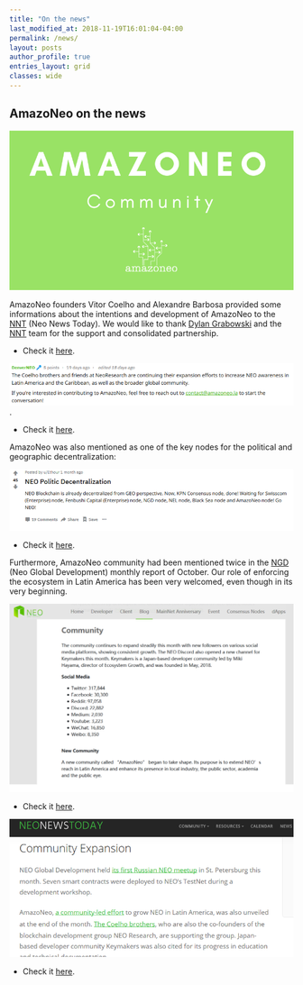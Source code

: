 ```yaml
---
title: "On the news"
last_modified_at: 2018-11-19T16:01:04-04:00
permalink: /news/
layout: posts
author_profile: true
entries_layout: grid
classes: wide
---
```


## AmazoNeo on the news


![LSTM](/assets/images/NNT_amazoneo-community.png)

AmazoNeo founders Vitor Coelho and Alexandre Barbosa provided some informations about the intentions and development of AmazoNeo to the [NNT](https://neonewstoday.com/interviews/amazoneo-community-led-effort-to-grow-neo-in-latin-america-and-the-caribbean/) (Neo News Today).
We would like to thank [Dylan Grabowski](www.twitter.com/grabowskidylan) and the [NNT](www.twitter.com/neonewstoday) team for the support and consolidated partnership.

- Check it [here](https://neonewstoday.com/interviews/amazoneo-community-led-effort-to-grow-neo-in-latin-america-and-the-caribbean/).

![LSTM](/assets/images/Reddit_amazoneo2.png).
- Check it [here](https://www.reddit.com/r/NEO/comments/9szal4/amazoneo_community_led_effort_to_grow_neo_in/).

AmazoNeo was also mentioned as one of the key nodes for the political and geographic decentralization:

![LSTM](/assets/images/Reddit_amazoneo.png)

- Check it [here](https://www.reddit.com/r/NEO/comments/9pv1kf/neo_politic_decentralization/).

Furthermore, AmazoNeo community had been mentioned twice in the [NGD](https://github.com/neo-ngd/) (Neo Global Development) monthly report of October. Our role of enforcing the ecosystem in Latin America has been very welcomed, even though in its very beginning.

![LSTM](/assets/images/NGDReport_amazoneo.png)

- Check it [here](https://neo.org/blog/details/4120).

![LSTM](/assets/images/NNT_amazoneo2.png)

- Check it [here](https://neonewstoday.com/general/neo-global-development-releases-october-2018-monthly-report/).
